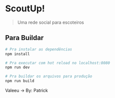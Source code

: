 # ScoutUp!

> Uma rede social para escoteiros

## Para Buildar

``` bash
# Pra instalar as dependências
npm install

# Pra executar com hot reload no localhost:8080
npm run dev

# Pra buildar os arquivos para produção
npm run build
```

Valeeu -> By: Patrick
